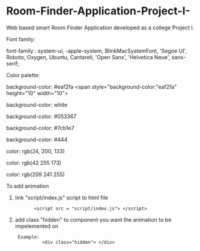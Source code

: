 # Room-Finder-Application-Project-I-
Web based smart Room Finder Application developed as a college Project I.



Font family:

font-family : system-ui, -apple-system, BlinkMacSystemFont, 'Segoe UI', Roboto, Oxygen, Ubuntu, Cantarell, 'Open Sans', 'Helvetica Neue', sans-serif;



Color palette:




    
background-color: #eaf2fa   <span style="background-color:"eaf2fa" height="10" width="10"></span>

background-color: white 

background-color: #053367

background-color: #7cb1e7

background-color: #444


color: rgb(24, 200, 133)

color:  rgb(42 255 173)

color:  rgb(209 241 255)
  



To add animation

1. link "script/index.js" script to html file

              <script src = "script/index.js"> </script>


2. add class "hidden" to component you want the animation to be impelemented on


        Example:
                 <div class="hidden"> </div>




